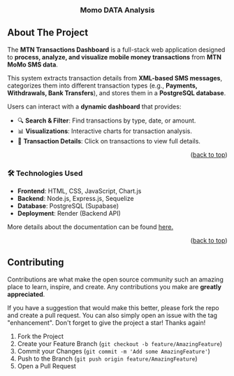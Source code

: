 <a id="readme-top"></a>

<br />
<div align="center">

  <h3 align="center">Momo DATA Analysis</h3>

</div>

<!-- ABOUT THE PROJECT -->

## About The Project

The **MTN Transactions Dashboard** is a full-stack web application designed to **process, analyze, and visualize mobile money transactions** from **MTN MoMo SMS data**.

This system extracts transaction details from **XML-based SMS messages**, categorizes them into different transaction types (e.g., **Payments, Withdrawals, Bank Transfers**), and stores them in a **PostgreSQL database**.

Users can interact with a **dynamic dashboard** that provides:

- 🔍 **Search & Filter**: Find transactions by type, date, or amount.
- 📊 **Visualizations**: Interactive charts for transaction analysis.
- 📄 **Transaction Details**: Click on transactions to view full details.

<p align="right">(<a href="#readme-top">back to top</a>)</p>

### 🛠️ Technologies Used

- **Frontend**: HTML, CSS, JavaScript, Chart.js
- **Backend**: Node.js, Express.js, Sequelize
- **Database**: PostgreSQL (Supabase)
- **Deployment**: Render (Backend API)

More details about the documentation can be found [here.](https://docs.google.com/document/d/1KMjd8-TMeAmjDXD6qfU5caxfX96HYlKoCs7RRkP3zCw/edit?tab=t.0#heading=h.vnvp6shwuqn4)

<p align="right">(<a href="#readme-top">back to top</a>)</p>

<!-- CONTRIBUTING -->

## Contributing

Contributions are what make the open source community such an amazing place to learn, inspire, and create. Any contributions you make are **greatly appreciated**.

If you have a suggestion that would make this better, please fork the repo and create a pull request. You can also simply open an issue with the tag "enhancement".
Don't forget to give the project a star! Thanks again!

1. Fork the Project
2. Create your Feature Branch (`git checkout -b feature/AmazingFeature`)
3. Commit your Changes (`git commit -m 'Add some AmazingFeature'`)
4. Push to the Branch (`git push origin feature/AmazingFeature`)
5. Open a Pull Request
